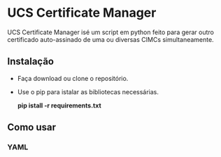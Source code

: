 # UCS Certificate Manager

UCS Certificate Manager isé um script em python feito para gerar outro certificado auto-assinado de uma ou diversas CIMCs simultaneamente.

## Instalação

- Faça download ou clone o repositório.

- Use o pip para istalar as bibliotecas necessárias.

  **pip istall -r requirements.txt**

## Como usar

### YAML


```

